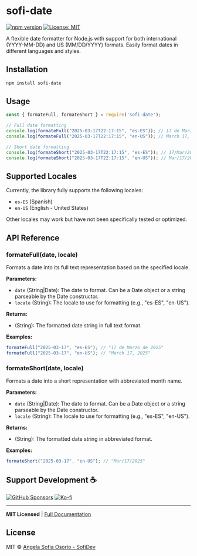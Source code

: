 # sofi-date

[![npm version](https://img.shields.io/npm/v/sofi-date.svg)](https://www.npmjs.com/package/sofi-date)
[![License: MIT](https://img.shields.io/badge/License-MIT-yellow.svg)](https://opensource.org/licenses/MIT)

A flexible date formatter for Node.js with support for both international (YYYY-MM-DD) and US (MM/DD/YYYY) formats. Easily format dates in different languages and styles.

## Installation

```bash
npm install sofi-date
```

## Usage

```javascript
const { formateFull, formateShort } = require('sofi-date');

// Full date formatting
console.log(formateFull("2025-03-17T22:17:15", "es-ES")); // 17 de Marzo de 2025
console.log(formateFull("2025-03-17T22:17:15", "en-US")); // March 17, 2025

// Short date formatting
console.log(formateShort("2025-03-17T22:17:15", "es-ES")); // 17/Mar/2025
console.log(formateShort("2025-03-17T22:17:15", "en-US")); // Mar/17/2025
```

## Supported Locales

Currently, the library fully supports the following locales:

- `es-ES` (Spanish)
- `en-US` (English - United States)

Other locales may work but have not been specifically tested or optimized.

## API Reference

### formateFull(date, locale)

Formats a date into its full text representation based on the specified locale.

**Parameters:**
- `date` (String|Date): The date to format. Can be a Date object or a string parseable by the Date constructor.
- `locale` (String): The locale to use for formatting (e.g., "es-ES", "en-US").

**Returns:**
- (String): The formatted date string in full text format.

**Examples:**
```javascript
formateFull("2025-03-17", "es-ES"); // "17 de Marzo de 2025"
formateFull("2025-03-17", "en-US"); // "March 17, 2025"
```

### formateShort(date, locale)

Formats a date into a short representation with abbreviated month name.

**Parameters:**
- `date` (String|Date): The date to format. Can be a Date object or a string parseable by the Date constructor.
- `locale` (String): The locale to use for formatting (e.g., "es-ES", "en-US").

**Returns:**
- (String): The formatted date string in abbreviated format.

**Examples:**
```javascript
formateShort("2025-03-17", "en-US"); // "Mar/17/2025"
```

## Support Development ☕
[![GitHub Sponsors](https://img.shields.io/badge/Sponsor-%E2%9D%A4%EF%B8%8F-ea4aaa?logo=githubsponsors)](https://github.com/sponsors/SofiDevO?o=esb)
[![Ko-fi](https://img.shields.io/badge/Buy%20Me%20a%20Coffee-ff5e5b?logo=kofi)](https://ko-fi.com/sofidev)

---

**MIT Licensed** | [Full Documentation](https://github.com/SofiDevO/sofi-date)

## License

MIT © [Angela Sofia Osorio - SofiDev](https://github.com/SofiDevO)

